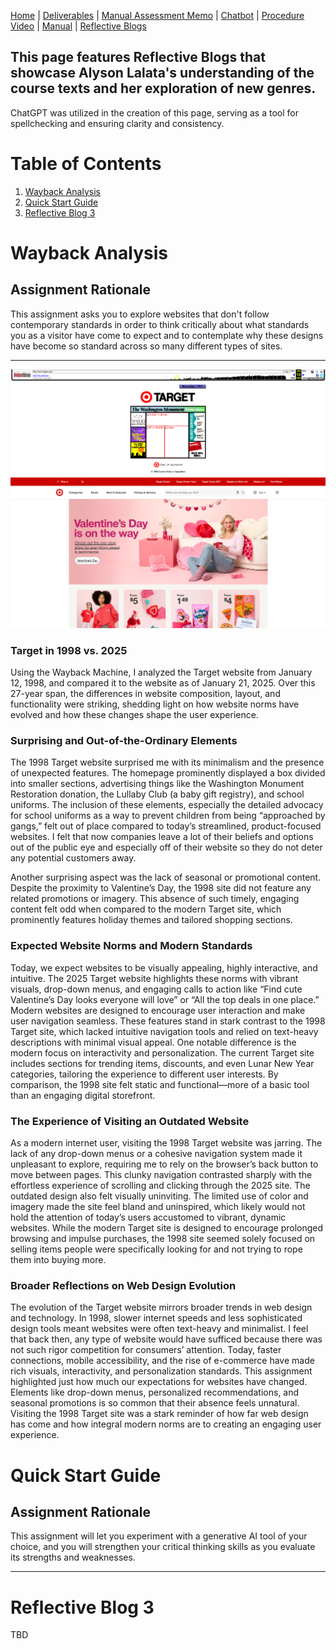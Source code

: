 [Home](index.md) | [Deliverables](deliverables.md) | [Manual Assessment Memo](manual_assessment_memo.md) | [Chatbot](chatbot.md) | [Procedure Video](procedure_video.md) | [Manual](manual.md) | [Reflective Blogs](reflective_blogs.md)

## This page features Reflective Blogs that showcase Alyson Lalata's understanding of the course texts and her exploration of new genres.
ChatGPT was utilized in the creation of this page, serving as a tool for spellchecking and ensuring clarity and consistency.
# Table of Contents 
1. [Wayback Analysis](#wayback-analysis)
2. [Quick Start Guide](#quick-start-guide)
3. [Reflective Blog 3](#reflective-blog-3)
   
# Wayback Analysis

## Assignment Rationale 
This assignment asks you to explore websites that don't follow contemporary standards in order to think critically about what standards you as a visitor have come to expect and to contemplate why these designs have become so standard across so many different types of sites.

---

![Target Home Page on January 12, 1998](target.01121998.png)
![Target Home Page on January 21, 2025](target.01232025.png)

### Target in 1998 vs. 2025

Using the Wayback Machine, I analyzed the Target website from January 12, 1998, and compared it to the website as of January 21, 2025. Over this 27-year span, the differences in website composition, layout, and functionality were striking, shedding light on how website norms have evolved and how these changes shape the user experience.

### Surprising and Out-of-the-Ordinary Elements
The 1998 Target website surprised me with its minimalism and the presence of unexpected features. The homepage prominently displayed a box divided into smaller sections, advertising things like the Washington Monument Restoration donation, the Lullaby Club (a baby gift registry), and school uniforms. The inclusion of these elements, especially the detailed advocacy for school uniforms as a way to prevent children from being “approached by gangs,” felt out of place compared to today’s streamlined, product-focused websites. I felt that now companies leave a lot of their beliefs and options out of the public eye and especially off of their website so they do not deter any potential customers away. 

Another surprising aspect was the lack of seasonal or promotional content. Despite the proximity to Valentine’s Day, the 1998 site did not feature any related promotions or imagery. This absence of such timely, engaging content felt odd when compared to the modern Target site, which prominently features holiday themes and tailored shopping sections.

### Expected Website Norms and Modern Standards
Today, we expect websites to be visually appealing, highly interactive, and intuitive. The 2025 Target website highlights these norms with vibrant visuals, drop-down menus, and engaging calls to action like “Find cute Valentine’s Day looks everyone will love” or “All the top deals in one place.” Modern websites are designed to encourage user interaction and make user navigation seamless. These features stand in stark contrast to the 1998 Target site, which lacked intuitive navigation tools and relied on text-heavy descriptions with minimal visual appeal.
One notable difference is the modern focus on interactivity and personalization. The current Target site includes sections for trending items, discounts, and even Lunar New Year categories, tailoring the experience to different user interests. By comparison, the 1998 site felt static and functional—more of a basic tool than an engaging digital storefront.

### The Experience of Visiting an Outdated Website
As a modern internet user, visiting the 1998 Target website was jarring. The lack of any drop-down menus or a cohesive navigation system made it unpleasant to explore, requiring me to rely on the browser’s back button to move between pages. This clunky navigation contrasted sharply with the effortless experience of scrolling and clicking through the 2025 site.
The outdated design also felt visually uninviting. The limited use of color and imagery made the site feel bland and uninspired, which likely would not hold the attention of today’s users accustomed to vibrant, dynamic websites. While the modern Target site is designed to encourage prolonged browsing and impulse purchases, the 1998 site seemed solely focused on selling items people were specifically looking for and not trying to rope them into buying more.

### Broader Reflections on Web Design Evolution
The evolution of the Target website mirrors broader trends in web design and technology. In 1998, slower internet speeds and less sophisticated design tools meant websites were often text-heavy and minimalist. I feel that back then, any type of website would have sufficed because there was not such rigor competition for consumers’ attention. Today, faster connections, mobile accessibility, and the rise of e-commerce have made rich visuals, interactivity, and personalization standards.
This assignment highlighted just how much our expectations for websites have changed. Elements like drop-down menus, personalized recommendations, and seasonal promotions is so common that their absence feels unnatural. Visiting the 1998 Target site was a stark reminder of how far web design has come and how integral modern norms are to creating an engaging user experience.



# Quick Start Guide

## Assignment Rationale 
This assignment will let you experiment with a generative AI tool of your choice, and you will strengthen your critical thinking skills as you evaluate its strengths and weaknesses.

---
# Reflective Blog 3
TBD
